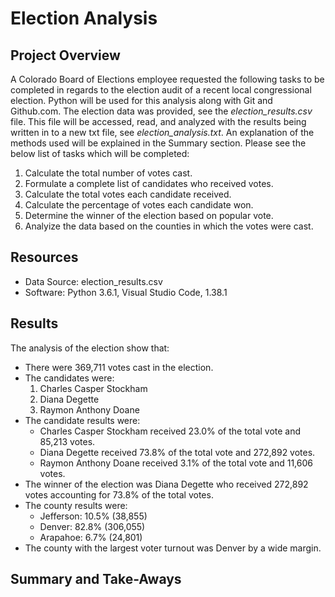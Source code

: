 # Election Analysis

## Project Overview
A Colorado Board of Elections employee requested the following tasks to be completed in regards to the election audit of a recent local congressional election. Python will be used for this analysis along with Git and Github.com. The election data was provided, see the *election_results.csv* file. This file will be accessed, read, and analyzed with the results being written in to a new txt file, see *election_analysis.txt*. An explanation of the methods used will be explained in the Summary section. Please see the below list of tasks which will be completed:
1. Calculate the total number of votes cast.
2. Formulate a complete list of candidates who received votes.
3. Calculate the total votes each candidate received.
4. Calculate the percentage of votes each candidate won.
5. Determine the winner of the election based on popular vote.
6. Analyize the data based on the counties in which the votes were cast.

## Resources
- Data Source: election_results.csv
- Software: Python 3.6.1, Visual Studio Code, 1.38.1

## Results

The analysis of the election show that:
- There were 369,711 votes cast in the election.
- The candidates were:
    1. Charles Casper Stockham
    2. Diana Degette
    3. Raymon Anthony Doane
- The candidate results were:
    - Charles Casper Stockham received 23.0% of the total vote and 85,213 votes. 
    - Diana Degette received 73.8% of the total vote and 272,892 votes. 
    - Raymon Anthony Doane received 3.1% of the total vote and 11,606 votes.
- The winner of the election was Diana Degette who received 272,892 votes accounting for 73.8% of the total votes. 
- The county results were: 
    - Jefferson: 10.5% (38,855)
    - Denver: 82.8% (306,055)
    - Arapahoe: 6.7% (24,801)
- The county with the largest voter turnout was Denver by a wide margin. 

## Summary and Take-Aways